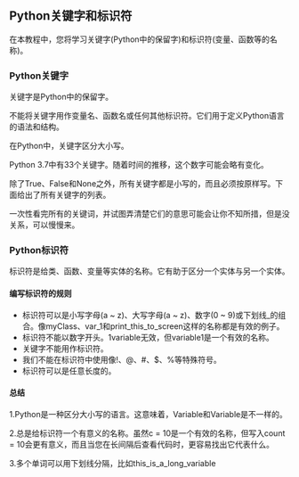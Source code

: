 ##  Python关键字和标识符

在本教程中，您将学习关键字(Python中的保留字)和标识符(变量、函数等的名称)。



### Python关键字

关键字是Python中的保留字。  

不能将关键字用作变量名、函数名或任何其他标识符。它们用于定义Python语言的语法和结构。  

在Python中，关键字区分大小写。  

Python 3.7中有33个关键字。随着时间的推移，这个数字可能会略有变化。  

除了True、False和None之外，所有关键字都是小写的，而且必须按原样写。下面给出了所有关键字的列表。



一次性看完所有的关键词，并试图弄清楚它们的意思可能会让你不知所措，但是没关系，可以慢慢来。



###  Python标识符

标识符是给类、函数、变量等实体的名称。它有助于区分一个实体与另一个实体。



#### 编写标识符的规则

- 标识符可以是小写字母(a ~ z)、大写字母(a ~ z)、数字(0 ~ 9)或下划线_的组合。像myClass、var_1和print_this_to_screen这样的名称都是有效的例子。
- 标识符不能以数字开头。1variable无效，但variable1是一个有效的名称。
- 关键字不能用作标识符。
- 我们不能在标识符中使用像!、@、#、$、%等特殊符号。
- 标识符可以是任意长度的。



#### 总结

1.Python是一种区分大小写的语言。这意味着，Variable和Variable是不一样的。 

 2.总是给标识符一个有意义的名称。虽然c = 10是一个有效的名称，但写入count = 10会更有意义，而且当您在长间隔后查看代码时，更容易找出它代表什么。  

3.多个单词可以用下划线分隔，比如this_is_a_long_variable